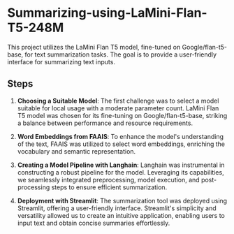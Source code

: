# Summarizing-using-LaMini-Flan-T5-248M

This project utilizes the LaMini Flan T5 model, fine-tuned on Google/flan-t5-base, for text summarization tasks. The goal is to provide a user-friendly interface for summarizing text inputs.

## Steps

1. **Choosing a Suitable Model**:
   The first challenge was to select a model suitable for local usage with a moderate parameter count. LaMini Flan T5 model was chosen for its fine-tuning on Google/flan-t5-base, striking a balance between performance and resource requirements.

2. **Word Embeddings from FAAIS**:
   To enhance the model's understanding of the text, FAAIS  was utilized to select word embeddings, enriching the vocabulary and semantic representation.

3. **Creating a Model Pipeline with Langhain**:
   Langhain was instrumental in constructing a robust pipeline for the model. Leveraging its capabilities, we seamlessly integrated preprocessing, model execution, and post-processing steps to ensure efficient summarization.

4. **Deployment with Streamlit**:
   The summarization tool was deployed using Streamlit, offering a user-friendly interface. Streamlit's simplicity and versatility allowed us to create an intuitive application, enabling users to input text and obtain concise summaries effortlessly.


